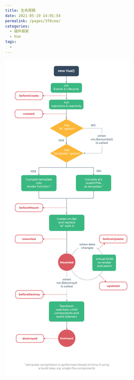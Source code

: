 ```yaml
---
title: 生命周期
date: 2021-05-19 14:01:54
permalink: /pages/3f6cee/
categories:
  - 插件框架
  - Vue
tags:
  -
---
```



![](../../.vuepress/public/assets/vue/lifecycle.png)
